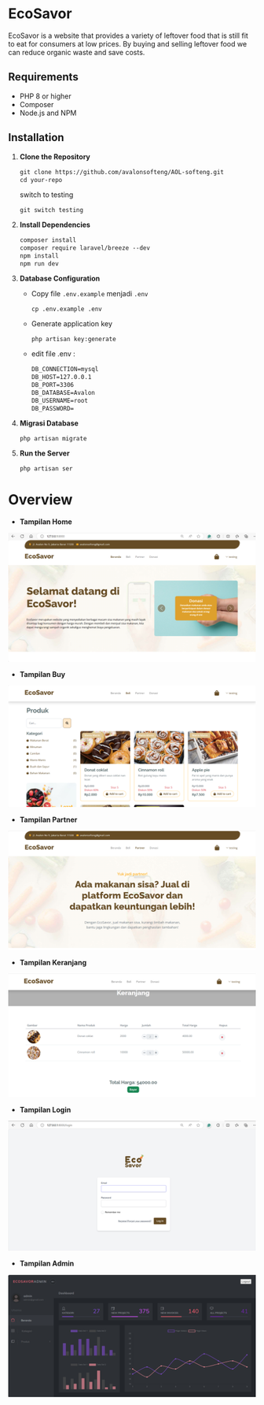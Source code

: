 # EcoSavor
EcoSavor is a website that provides a variety of leftover food that is still fit to eat for consumers at low prices. By buying and selling leftover food we can reduce organic waste and save costs.

## Requirements
- PHP 8 or higher
- Composer
- Node.js and NPM

## Installation

1. **Clone the Repository**
   ```
   git clone https://github.com/avalonsofteng/AOL-softeng.git
   cd your-repo
   ```
   switch to testing
   ```
   git switch testing
   ```

2. **Install Dependencies**
    ```
    composer install
    composer require laravel/breeze --dev
    npm install
    npm run dev
    ```

3. **Database Configuration**
    - Copy file `.env.example` menjadi `.env`
        ```
        cp .env.example .env
        ```
    - Generate application key
        ```
        php artisan key:generate    
        ```  
    - edit file .env :
        ```
        DB_CONNECTION=mysql
        DB_HOST=127.0.0.1
        DB_PORT=3306
        DB_DATABASE=Avalon
        DB_USERNAME=root
        DB_PASSWORD=
        ```

4. **Migrasi Database**
    ```
    php artisan migrate
    ```

5. **Run the Server**
    ```
    php artisan ser
    ```

# Overview
- **Tampilan Home**
    
![Home](tampilanHome.png)

- **Tampilan Buy**

![Home](tampilanBuy.png)

- **Tampilan Partner**

![Home](tampilanPartner.png)


- **Tampilan Keranjang**

![Home](tampilanKeranjang.png)

- **Tampilan Login**

![Home](tampilanLogin.png)

- **Tampilan Admin**

![Home](tampilanAdmin.png)
